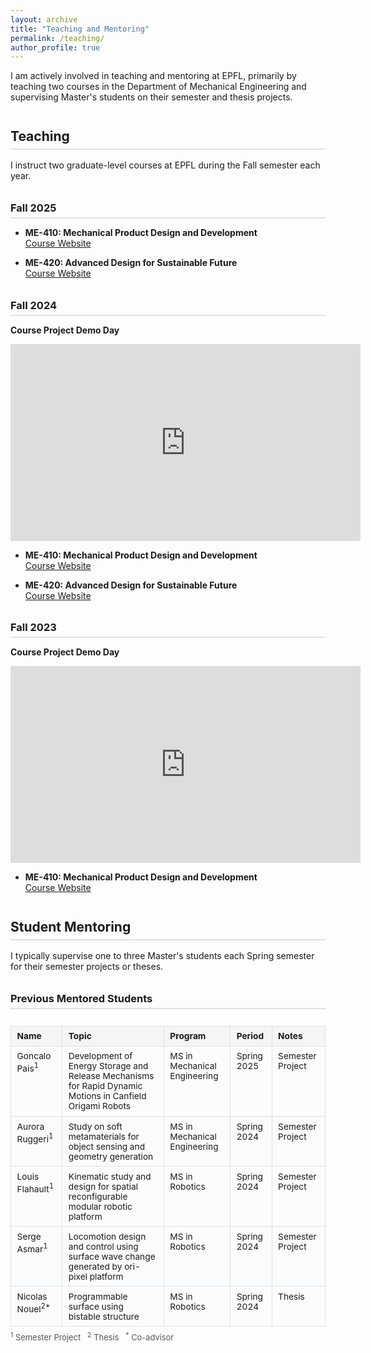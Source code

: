 ```yaml
---
layout: archive
title: "Teaching and Mentoring"
permalink: /teaching/
author_profile: true
---
```


<style>
/* Style just for this page */
.custom-table-container {
  overflow-x: auto;
  margin-bottom: 1.5em;
}
.custom-teaching-table {
  width: 100%;
  border-collapse: collapse;
  background: #fcfcfc;
  font-size: 0.98em;
  margin-bottom: 0.5em;
}
.custom-teaching-table th, .custom-teaching-table td {
  border: 1px solid #e0e0e0;
  padding: 0.55em 0.7em;
  text-align: left;
  vertical-align: top;
}
.custom-teaching-table th {
  background: #f5f5f5;
  font-weight: 700;
}
.custom-teaching-table tr:nth-child(even) {
  background: #fafbfc;
}
.custom-table-footnote {
  font-size: 0.92em;
  margin-top: 0.2em;
  color: #555;
}
h2, h3 {
  margin-top: 2em;
  border-bottom: 2px solid #e1e1e1;
  padding-bottom: 0.3em;
  margin-bottom: 0.8em;
}
</style>

I am actively involved in teaching and mentoring at EPFL, primarily by teaching two courses in the Department of Mechanical Engineering and supervising Master's students on their semester and thesis projects.

## Teaching
I instruct two graduate-level courses at EPFL during the Fall semester each year.

### Fall 2025
- **ME-410: Mechanical Product Design and Development**  
  [Course Website](https://www.paikslab.com/courses/me-410)  

- **ME-420: Advanced Design for Sustainable Future**  
  [Course Website](https://www.paikslab.com/courses/me-420)  

### Fall 2024
**Course Project Demo Day**
<div class="video-container">
    <iframe 
        src="https://www.youtube.com/embed/it6jJS-H5x4?si=-xpRsOrXwWThhFgo"
        width="560"
        height="315"
        frameborder="0" 
        allowfullscreen
        loading="lazy">
    </iframe>
</div>

- **ME-410: Mechanical Product Design and Development**  
  [Course Website](https://www.paikslab.com/courses/me-410)  

- **ME-420: Advanced Design for Sustainable Future**  
  [Course Website](https://www.paikslab.com/courses/me-420)  

### Fall 2023
**Course Project Demo Day**
<div class="video-container">
    <iframe 
        src="https://www.youtube.com/embed/wza144iqfco?si=TrLDupygtGFRwhM-"
        width="560"
        height="315"
        frameborder="0" 
        allowfullscreen
        loading="lazy">
    </iframe>
</div>

- **ME-410: Mechanical Product Design and Development**  
  [Course Website](https://www.paikslab.com/courses/me-410)

## Student Mentoring
I typically supervise one to three Master's students each Spring semester for their semester projects or theses.

### Previous Mentored Students

<div class="custom-table-container">

<table class="custom-teaching-table">
  <thead>
    <tr>
      <th>Name</th>
      <th>Topic</th>
      <th>Program</th>
      <th>Period</th>
      <th>Notes</th>
    </tr>
  </thead>
  <tbody>
    <tr>
      <td>Goncalo Pais<sup>1</sup></td>
      <td>Development of Energy Storage and Release Mechanisms for Rapid Dynamic Motions in Canfield Origami Robots</td>
      <td>MS in Mechanical Engineering</td>
      <td>Spring 2025</td>
      <td>Semester Project</td>
    </tr>
    <tr>
      <td>Aurora Ruggeri<sup>1</sup></td>
      <td>Study on soft metamaterials for object sensing and geometry generation</td>
      <td>MS in Mechanical Engineering</td>
      <td>Spring 2024</td>
      <td>Semester Project</td>
    </tr>
    <tr>
      <td>Louis Flahault<sup>1</sup></td>
      <td>Kinematic study and design for spatial reconfigurable modular robotic platform</td>
      <td>MS in Robotics</td>
      <td>Spring 2024</td>
      <td>Semester Project</td>
    </tr>
    <tr>
      <td>Serge Asmar<sup>1</sup></td>
      <td>Locomotion design and control using surface wave change generated by ori-pixel platform</td>
      <td>MS in Robotics</td>
      <td>Spring 2024</td>
      <td>Semester Project</td>
    </tr>
    <tr>
      <td>Nicolas Nouel<sup>2*</sup></td>
      <td>Programmable surface using bistable structure</td>
      <td>MS in Robotics</td>
      <td>Spring 2024</td>
      <td>Thesis</td>
    </tr>
  </tbody>
</table>
<div class="custom-table-footnote">
  <sup>1</sup> Semester Project &nbsp; <sup>2</sup> Thesis &nbsp; <sup>*</sup> Co-advisor
</div>
</div>
